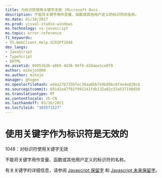 ```yaml
---
title: 为标识符使用关键字无效 |Microsoft Docs
description: 不能将关键字用作变量、函数或其他用户定义的标识符的名称。
ms.date: 01/18/2017
ms.prod: visual-studio-windows
ms.technology: vs-javascript
ms.topic: error-reference
f1_keywords:
- VS.WebClient.Help.SCRIPT1048
dev_langs:
- JavaScript
- TypeScript
- DHTML
ms.assetid: 04951b3b-a8b5-4d36-94f8-d2daee1ce0f8
author: mikejo5000
ms.author: mikejo
manager: ghogen
ms.openlocfilehash: ed4a27b735bfec34aa0bb7e9b09bc8f4e4e829c6
ms.sourcegitcommit: 691d2a47f92f991241fdb132a82c53a537198d50
ms.translationtype: MT
ms.contentlocale: zh-CN
ms.lasthandoff: 03/16/2021
ms.locfileid: "103571527"
---
```

# <a name="the-use-of-a-keyword-for-an-identifier-is-invalid"></a>使用关键字作为标识符是无效的
1048：对标识符使用关键字无效  
  
 不能将关键字用作变量、函数或其他用户定义的标识符的名称。  
  
 有关关键字的详细信息，请参阅 [Javascript 保留字](https://developer.mozilla.org/docs/Web/JavaScript/Reference/Lexical_grammar) 和 [Javascript 未来保留字](https://developer.mozilla.org/docs/Web/JavaScript/Reference/Lexical_grammar)。
